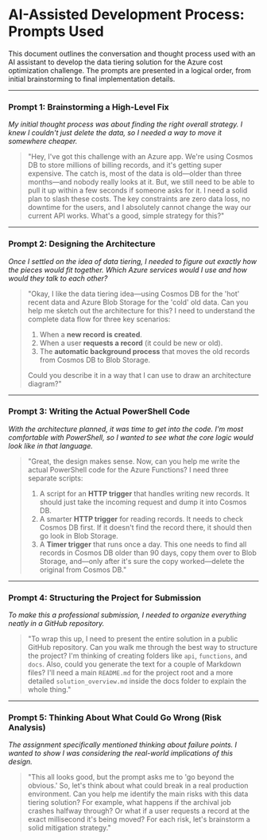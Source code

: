 # AI-Assisted Development Process: Prompts Used

This document outlines the conversation and thought process used with an AI assistant to develop the data tiering solution for the Azure cost optimization challenge. The prompts are presented in a logical order, from initial brainstorming to final implementation details.

---

### **Prompt 1: Brainstorming a High-Level Fix**

*My initial thought process was about finding the right overall strategy. I knew I couldn't just delete the data, so I needed a way to move it somewhere cheaper.*

> "Hey, I've got this challenge with an Azure app. We're using Cosmos DB to store millions of billing records, and it's getting super expensive. The catch is, most of the data is old—older than three months—and nobody really looks at it. But, we still need to be able to pull it up within a few seconds if someone asks for it. I need a solid plan to slash these costs. The key constraints are zero data loss, no downtime for the users, and I absolutely cannot change the way our current API works. What's a good, simple strategy for this?"

---

### **Prompt 2: Designing the Architecture**

*Once I settled on the idea of data tiering, I needed to figure out exactly how the pieces would fit together. Which Azure services would I use and how would they talk to each other?*

> "Okay, I like the data tiering idea—using Cosmos DB for the 'hot' recent data and Azure Blob Storage for the 'cold' old data. Can you help me sketch out the architecture for this? I need to understand the complete data flow for three key scenarios:
> 1.  When a **new record is created**.
> 2.  When a user **requests a record** (it could be new or old).
> 3.  The **automatic background process** that moves the old records from Cosmos DB to Blob Storage.
>
> Could you describe it in a way that I can use to draw an architecture diagram?"

---

### **Prompt 3: Writing the Actual PowerShell Code**

*With the architecture planned, it was time to get into the code. I'm most comfortable with PowerShell, so I wanted to see what the core logic would look like in that language.*

> "Great, the design makes sense. Now, can you help me write the actual PowerShell code for the Azure Functions? I need three separate scripts:
> 1.  A script for an **HTTP trigger** that handles writing new records. It should just take the incoming request and dump it into Cosmos DB.
> 2.  A smarter **HTTP trigger** for reading records. It needs to check Cosmos DB first. If it doesn't find the record there, it should then go look in Blob Storage.
> 3.  A **Timer trigger** that runs once a day. This one needs to find all records in Cosmos DB older than 90 days, copy them over to Blob Storage, and—only after it's sure the copy worked—delete the original from Cosmos DB."

---

### **Prompt 4: Structuring the Project for Submission**

*To make this a professional submission, I needed to organize everything neatly in a GitHub repository.*

> "To wrap this up, I need to present the entire solution in a public GitHub repository. Can you walk me through the best way to structure the project? I'm thinking of creating folders like `api`, `functions`, and `docs`. Also, could you generate the text for a couple of Markdown files? I'll need a main `README.md` for the project root and a more detailed `solution_overview.md` inside the docs folder to explain the whole thing."

---

### **Prompt 5: Thinking About What Could Go Wrong (Risk Analysis)**

*The assignment specifically mentioned thinking about failure points. I wanted to show I was considering the real-world implications of this design.*

> "This all looks good, but the prompt asks me to 'go beyond the obvious.' So, let's think about what could break in a real production environment. Can you help me identify the main risks with this data tiering solution? For example, what happens if the archival job crashes halfway through? Or what if a user requests a record at the exact millisecond it's being moved? For each risk, let's brainstorm a solid mitigation strategy."
